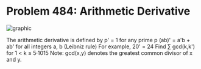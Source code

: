 # Problem 484: Arithmetic Derivative

![graphic](img484.gif)

The arithmetic derivative is defined by p' = 1 for any prime p (ab)' =
a'b + ab' for all integers a, b (Leibniz rule) For example, 20' = 24
Find ∑ gcd(k,k') for 1 &lt; k ≤ 5·1015 Note: gcd(x,y) denotes the
greatest common divisor of x and y.